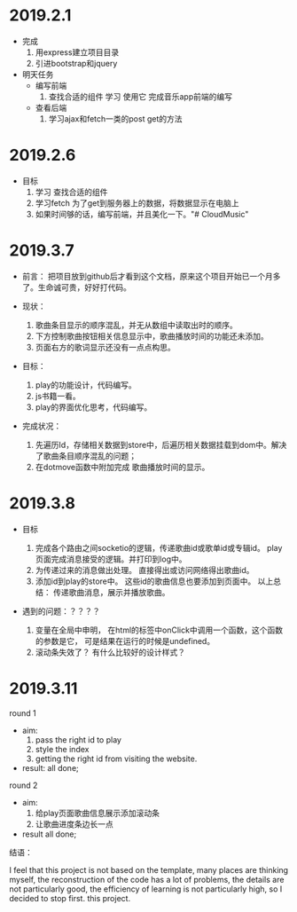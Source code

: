 # 2019.2.1
- 完成
    1. 用express建立项目目录
    2. 引进bootstrap和jquery
- 明天任务
    - 编写前端
        1. 查找合适的组件 学习 使用它 完成音乐app前端的编写
    - 查看后端
        1. 学习ajax和fetch一类的post get的方法

# 2019.2.6
- 目标
    1. 学习 查找合适的组件
    2. 学习fetch 为了get到服务器上的数据，将数据显示在电脑上
    3. 如果时间够的话，编写前端，并且美化一下。"# CloudMusic" 

# 2019.3.7
- 前言： 把项目放到github后才看到这个文档，原来这个项目开始已一个月多了。生命诚可贵，好好打代码。
 - 现状：
    1. 歌曲条目显示的顺序混乱，并无从数组中读取出时的顺序。
    2. 下方控制歌曲按钮相关信息显示中，歌曲播放时间的功能还未添加。
    3. 页面右方的歌词显示还没有一点点构思。

- 目标：
    1. play的功能设计，代码编写。
    2. js书籍一看。
    3. play的界面优化思考，代码编写。

- 完成状况：
    1. 先遍历Id，存储相关数据到store中，后遍历相关数据挂载到dom中。解决了歌曲条目顺序混乱的问题；
    2. 在dotmove函数中附加完成 歌曲播放时间的显示。

# 2019.3.8
- 目标
    1. 完成各个路由之间socketio的逻辑，传递歌曲id或歌单id或专辑id。 play页面完成消息接受的逻辑。并打印到log中。
    2. 为传递过来的消息做出处理。 直接得出或访问网络得出歌曲id。
    3. 添加id到play的store中。 这些id的歌曲信息也要添加到页面中。
    以上总结： 传递歌曲消息，展示并播放歌曲。

- 遇到的问题：？？？？
    1. 变量在全局中申明， 在html的标签中onClick中调用一个函数，这个函数的参数是它， 可是结果在运行的时候是undefined。
    2. 滚动条失效了？ 有什么比较好的设计样式？


# 2019.3.11
round 1

- aim:
    1. pass the right id to play
    2. style the index
    3. getting the right id from visiting the website.
- result:
    all done;

round 2

- aim:
    1. 给play页面歌曲信息展示添加滚动条
    2. 让歌曲进度条边长一点
- result
    all done;


结语：

I feel that this project is not based on the template, many places are thinking myself, the reconstruction of the code has a lot of problems, the details are not particularly good, the efficiency of learning is not particularly high, so I decided to stop first. this project.
